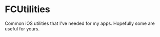 FCUtilities
===========

Common iOS utilities that I've needed for my apps. Hopefully some are useful for yours.
